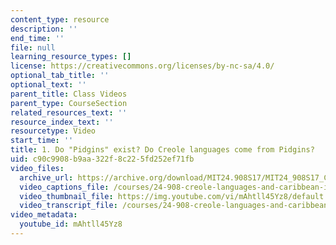 ```yaml
---
content_type: resource
description: ''
end_time: ''
file: null
learning_resource_types: []
license: https://creativecommons.org/licenses/by-nc-sa/4.0/
optional_tab_title: ''
optional_text: ''
parent_title: Class Videos
parent_type: CourseSection
related_resources_text: ''
resource_index_text: ''
resourcetype: Video
start_time: ''
title: 1. Do "Pidgins" exist? Do Creole languages come from Pidgins?
uid: c90c9908-b9aa-322f-8c22-5fd252ef71fb
video_files:
  archive_url: https://archive.org/download/MIT24.908S17/MIT24_908S17_Creole_Chapter_01_Pidgins_300k.mp4
  video_captions_file: /courses/24-908-creole-languages-and-caribbean-identities-spring-2017/a69d77dfb2fc5876a1acd65d0c9b3198_mAhtll45Yz8.vtt
  video_thumbnail_file: https://img.youtube.com/vi/mAhtll45Yz8/default.jpg
  video_transcript_file: /courses/24-908-creole-languages-and-caribbean-identities-spring-2017/cdd6102aa2f0d0064ed2e177913dfb53_mAhtll45Yz8.pdf
video_metadata:
  youtube_id: mAhtll45Yz8
---
```

